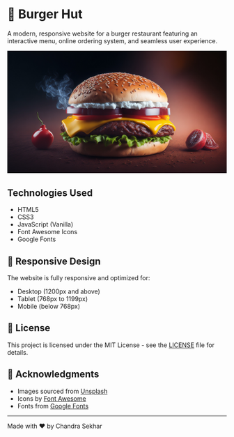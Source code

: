 # 🍔 Burger Hut

A modern, responsive website for a burger restaurant featuring an interactive menu, online ordering system, and seamless user experience.

![Burger Hut Hero Section](imgs/hero-background.jpg)


## Technologies Used

- HTML5
- CSS3
- JavaScript (Vanilla)
- Font Awesome Icons
- Google Fonts


## 📱 Responsive Design

The website is fully responsive and optimized for:
- Desktop (1200px and above)
- Tablet (768px to 1199px)
- Mobile (below 768px)

## 📄 License

This project is licensed under the MIT License - see the [LICENSE](LICENSE) file for details.

## 👏 Acknowledgments

- Images sourced from [Unsplash](https://unsplash.com)
- Icons by [Font Awesome](https://fontawesome.com)
- Fonts from [Google Fonts](https://fonts.google.com)

---
Made with ❤️ by Chandra Sekhar

